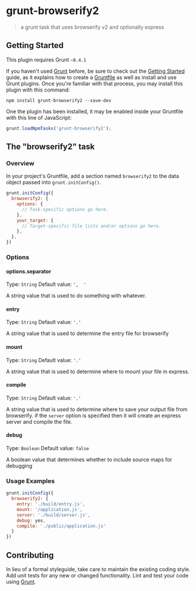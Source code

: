 # grunt-browserify2

> a grunt task that uses browserify v2 and optionally express

## Getting Started
This plugin requires Grunt `~0.4.1`

If you haven't used [Grunt](http://gruntjs.com/) before, be sure to check out the [Getting Started](http://gruntjs.com/getting-started) guide, as it explains how to create a [Gruntfile](http://gruntjs.com/sample-gruntfile) as well as install and use Grunt plugins. Once you're familiar with that process, you may install this plugin with this command:

```shell
npm install grunt-browserify2 --save-dev
```

One the plugin has been installed, it may be enabled inside your Gruntfile with this line of JavaScript:

```js
grunt.loadNpmTasks('grunt-browserify2');
```

## The "browserify2" task

### Overview
In your project's Gruntfile, add a section named `browserify2` to the data object passed into `grunt.initConfig()`.

```js
grunt.initConfig({
  browserify2: {
    options: {
      // Task-specific options go here.
    },
    your_target: {
      // Target-specific file lists and/or options go here.
    },
  },
})
```

### Options

#### options.separator
Type: `String`
Default value: `',  '`

A string value that is used to do something with whatever.

#### entry
Type: `String`
Default value: `'.'`

A string value that is used to determine the entry file for browserify

#### mount
Type: `String`
Default value: `'.'`

A string value that is used to determine where to mount your file in express.

#### compile
Type: `String`
Default value: `'.'`

A string value that is used to determine where to save your output file
from browserify. if the `server` option is specified then it will create an
express server and compile the file.

#### debug
Type: `Boolean`
Default value: `false`

A boolean value that determines whether to include source maps for debugging

### Usage Examples
```js
grunt.initConfig({
  browserify2: {
    entry: './build/entry.js',
    mount: '/application.js',
    server: './build/server.js',
    debug: yes,
    compile: './public/application.js'
  }
})
```

## Contributing
In lieu of a formal styleguide, take care to maintain the existing coding style. Add unit tests for any new or changed functionality. Lint and test your code using [Grunt](http://gruntjs.com/).
